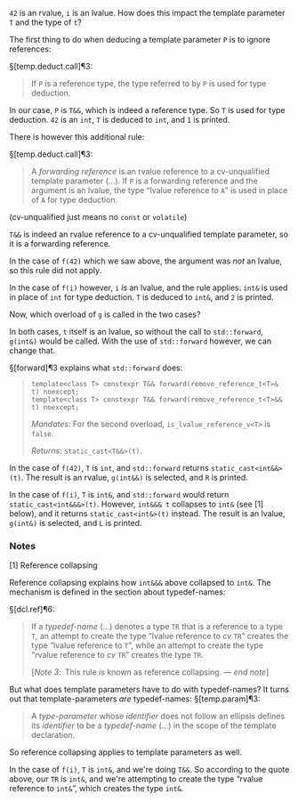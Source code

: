 `42` is an rvalue, `i` is an lvalue. How does this impact the template parameter `T` and the type of `t`?

The first thing to do when deducing a template parameter `P` is to ignore references:

§[temp.deduct.call]¶3:

> If `P` is a reference type, the type referred to by `P` is used for type deduction.

In our case, `P` is `T&&`, which is indeed a reference type. So `T` is used for type deduction. `42` is an `int`, `T` is deduced to `int`, and `1` is printed.

There is however this additional rule:

§[temp.deduct.call]¶3:

> A *forwarding reference* is an rvalue reference to a cv-unqualified template parameter (...). If `P` is a forwarding reference and the argument is an lvalue, the type “lvalue reference to `A`” is used in place of `A` for type deduction.

(cv-unqualified just means no `const` or `volatile`)

`T&&` is indeed an rvalue reference to a cv-unqualified template parameter, so it is a forwarding reference.

In the case of `f(42)` which we saw above, the argument was *not* an lvalue, so this rule did not apply.

In the case of `f(i)` however, `i` *is* an lvalue, and the rule applies. `int&` is used in place of `int` for type deduction. `T` is deduced to `int&`, and `2` is printed.

Now, which overload of `g` is called in the two cases?

In both cases, `t` itself is an lvalue, so without the call to `std::forward`, `g(int&)` would be called. With the use of `std::forward` however, we can change that.

§[forward]¶3 explains what `std::forward` does:

> ```
> template<class T> constexpr T&& forward(remove_reference_t<T>& t) noexcept;
> template<class T> constexpr T&& forward(remove_reference_t<T>&& t) noexcept;
> ```
>
> *Mandates*: For the second overload, `is_lvalue_reference_v<T>` is `false`.
>
> *Returns*: `static_cast<T&&>(t)`.

In the case of `f(42)`, `T` is `int`, and `std::forward` returns `static_cast<int&&>(t)`. The result is an rvalue, `g(int&&)` is selected, and `R` is printed.

In the case of `f(i)`, `T` is `int&`, and `std::forward` would return `static_cast<int&&&>(t)`. However, `int&&& t` collapses to `int&` (see [1] below), and it returns `static_cast<int&>(t)` instead. The result is an lvalue, `g(int&)` is selected, and `L` is printed.

### Notes

[1] Reference collapsing

Reference collapsing explains how `int&&&` above collapsed to `int&`. The mechanism is defined in the section about typedef-names:

§[dcl.ref]¶6:

> If a *typedef-name* (...) denotes a type `TR` that is a reference to a type `T`, an attempt to create the type “lvalue reference to *cv* `TR`” creates the type “lvalue reference to `T`”, while an attempt to create the type “rvalue reference to *cv* `TR`” creates the type `TR`.
>
> [*Note 3*: This rule is known as reference collapsing. — *end note*]

But what does template parameters have to do with typedef-names? It turns out that template-parameters *are* typedef-names: §[temp.param]¶3:

> A *type-parameter* whose *identifier* does not follow an ellipsis defines its *identifier* to be a *typedef-name* (...) in the scope of the template declaration.

So reference collapsing applies to template parameters as well.

In the case of `f(i)`, `T` is `int&`, and we're doing `T&&`. So according to the quote above, our `TR` is `int&`, and we're attempting to create the type “rvalue reference to `int&`”, which creates the type `int&`.